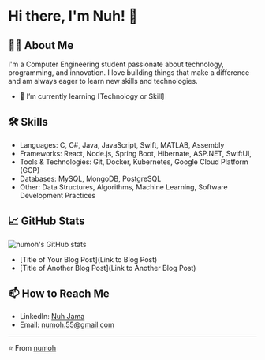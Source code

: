 # Hi there, I'm Nuh! 👋

## 👨‍💻 About Me

I'm a Computer Engineering student passionate about technology, programming, and innovation. I love building things that make a difference and am always eager to learn new skills and technologies.

<!-- - 🔭 I’m currently working on [Project Name or Area of Focus] -->
- 🌱 I’m currently learning [Technology or Skill]
<!-- - 👯 I’m looking to collaborate on [Type of Projects] -->
<!-- - 🤔 I’m looking for help with [Topic or Project] -->
<!-- - 💬 Ask me about [Technology, Tools, or Topics you're comfortable with] -->
<!-- - ⚡ Fun fact: I can solve a Rubik's Cube in under two minutes, and I'm still trying to beat my record! -->

## 🛠 Skills

- Languages: C, C#, Java, JavaScript, Swift, MATLAB, Assembly
- Frameworks: React, Node.js, Spring Boot, Hibernate, ASP.NET, SwiftUI, 
- Tools & Technologies: Git, Docker, Kubernetes, Google Cloud Platform (GCP)
- Databases: MySQL, MongoDB, PostgreSQL
- Other: Data Structures, Algorithms, Machine Learning, Software Development Practices 

## 📈 GitHub Stats

![numoh's GitHub stats](https://github-readme-stats.vercel.app/api?username=numoh&show_icons=true&theme=radical)

<!-- ## 📚 Latest Blog Posts -->

<!-- BLOG-POST-LIST:START -->
- [Title of Your Blog Post](Link to Blog Post)
- [Title of Another Blog Post](Link to Another Blog Post)
<!-- BLOG-POST-LIST:END -->

## 📫 How to Reach Me

- LinkedIn: [Nuh Jama](https://www.linkedin.com/in/nuhjama/)
- Email: [numoh.55@gmail.com](mailto:numoh.55@gmail.com)

<!-- Optional: Any other social media or websites -->

---

⭐️ From [numoh](https://github.com/numoh)
